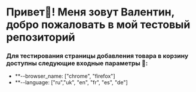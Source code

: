 # Привет👋! Меня зовут Валентин, добро пожаловать в мой тестовый репозиторий
### Для тестирования страницы добавления товара в корзину доступны следующие входные параметры 👀:
+ **--browser_name: ["chrome", "firefox"]
+ **--language:     ["ru","uk", "en", "fr", "es", "de"]
